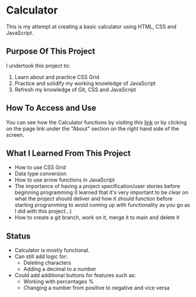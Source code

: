 # Calculator

This is my attempt at creating a basic calculator using HTML, CSS and JavaScript.

## Purpose Of This Project

I undertook this project to:
1. Learn about and practice CSS Grid
2. Practice and solidify my working knowledge of JavaScript
3. Refresh my knowledge of Git, CSS and JavaScript

## How To Access and Use

You can see how the Calculator functions by visiting this [link](https://v-imv.github.io/js-calculator/) or by clicking on the page link under the "About" section on the right hand side of the screen.

## What I Learned From This Project
- How to use CSS Grid
- Data type conversion
- How to use arrow functions in JavaScript
- The importance of having a project specification/user stories before beginning programming (I learned that it's very important to be clear on what the project should deliver and how it should function before starting programming to avoid coming up with functionality as you go as I did with this project...)
- How to create a git branch, work on it, merge it to main and delete it

## Status

- Calculator is mostly functional.
- Can still add logic for:
    - Deleting characters
    - Adding a decimal to a number
- Could add additional buttons for features such as:
  - Working with percentages %
  - Changing a number from positive to negative and vice versa